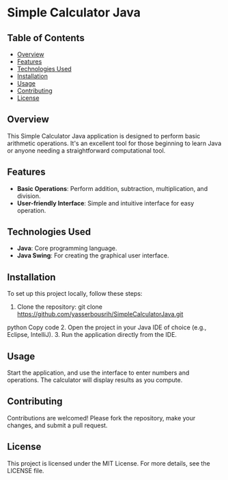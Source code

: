 # Simple Calculator Java

## Table of Contents
- [Overview](#overview)
- [Features](#features)
- [Technologies Used](#technologies-used)
- [Installation](#installation)
- [Usage](#usage)
- [Contributing](#contributing)
- [License](#license)

## Overview
This Simple Calculator Java application is designed to perform basic arithmetic operations. It's an excellent tool for those beginning to learn Java or anyone needing a straightforward computational tool.

## Features
- **Basic Operations**: Perform addition, subtraction, multiplication, and division.
- **User-friendly Interface**: Simple and intuitive interface for easy operation.

## Technologies Used
- **Java**: Core programming language.
- **Java Swing**: For creating the graphical user interface.

## Installation
To set up this project locally, follow these steps:
1. Clone the repository:
git clone https://github.com/yasserbousrih/SimpleCalculatorJava.git

python
Copy code
2. Open the project in your Java IDE of choice (e.g., Eclipse, IntelliJ).
3. Run the application directly from the IDE.

## Usage
Start the application, and use the interface to enter numbers and operations. The calculator will display results as you compute.

## Contributing
Contributions are welcomed! Please fork the repository, make your changes, and submit a pull request.

## License
This project is licensed under the MIT License. For more details, see the LICENSE file.
